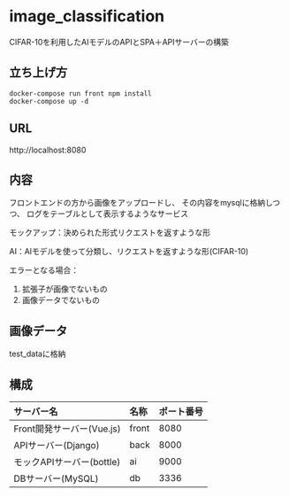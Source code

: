 # image_classification
CIFAR-10を利用したAIモデルのAPIとSPA＋APIサーバーの構築

## 立ち上げ方

```
docker-compose run front npm install
docker-compose up -d
```

## URL

http://localhost:8080

## 内容

フロントエンドの方から画像をアップロードし、
その内容をmysqlに格納しつつ、
ログをテーブルとして表示するようなサービス

モックアップ：決められた形式リクエストを返すような形

AI：AIモデルを使って分類し、リクエストを返すような形(CIFAR-10)

エラーとなる場合：

1. 拡張子が画像でないもの
2. 画像データでないもの

## 画像データ

test_dataに格納

## 構成

| サーバー名       | 名称 | ポート番号 |
|:-----|:-------------------------------|:-----|
| Front開発サーバー(Vue.js)    | front | 8080 |
| APIサーバー(Django)    | back | 8000 |
| モックAPIサーバー(bottle)    | ai | 9000 |
| DBサーバー(MySQL)    | db | 3336 |
